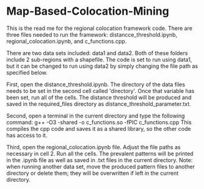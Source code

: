 # Map-Based-Colocation-Mining
This is the read me for the regional colocation framework code.
There are three files needed to run the framework: distancce_threshold.ipynb, regional_colocation.ipynb, and c_functions.cpp.

There are two data sets included: data1 and data2.  Both of these folders include 2 sub-regions with a shapefile.  The code is set to run using data1, but it can be changed to run using data2 by simply changing the file path as specified below.

First, open the distance_threshold.ipynb.  The directory of the data files needs to be set in the second cell called 'directory'.  Once that variable has been set, run all of the cells.  The distance threshold will be produced and saved in the required_files directory as distance_threshold_parameter.txt.

Second, open a terminal in the current directory and type the following command: g++ -O3 -shared -o c_functions.so -fPIC c_functions.cpp
This compiles the cpp code and saves it as a shared library, so the other code has access to it.

Third, open the regional_colocation.ipynb file.  Adjust the file paths as necessary in cell 2.  Run all the cells.  The prevalent patterns will be printed in the .ipynb file as well as saved in .txt files in the current directory.  Note: when running another data set, move the produced pattern files to another directory or delete them; they will be overwritten if left in the current directory.
